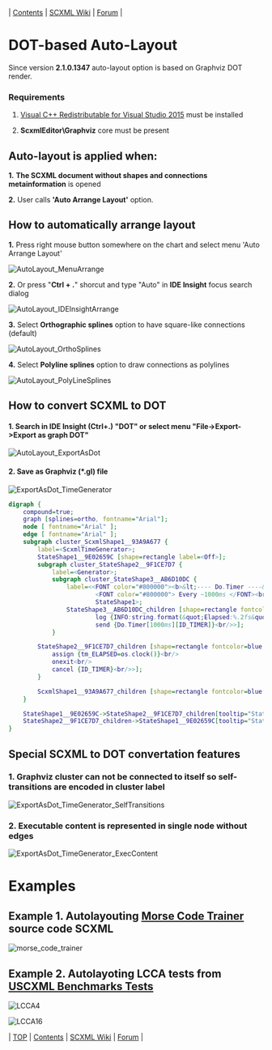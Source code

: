 <a name="top-anchor"/>

| [Contents](../README.md#table-of-contents) | [SCXML Wiki](https://alexzhornyak.github.io/SCXML-tutorial/) | [Forum](https://github.com/alexzhornyak/ScxmlEditor-Tutorial/discussions) |

# DOT-based Auto-Layout

Since version **2.1.0.1347** auto-layout option is based on Graphviz DOT render.

### Requirements
1. [Visual C++ Redistributable for Visual Studio 2015](https://www.microsoft.com/en-us/download/details.aspx?id=48145) must be installed

2. **ScxmlEditor\Graphviz** core must be present

## Auto-layout is applied when:
**1.** **The SCXML document without shapes and connections metainformation** is opened

**2.** User calls **'Auto Arrange Layout'** option.

## How to automatically arrange layout
**1.** Press right mouse button somewhere on the chart and select menu 'Auto Arrange Layout'

![AutoLayout_MenuArrange](../Images/AutoLayout_MenuArrange.png)

**2.** Or press "**Ctrl + .**" shorcut and type "Auto" in **IDE Insight** focus search dialog

![AutoLayout_IDEInsightArrange](../Images/AutoLayout_IDEInsightArrange.png)

**3.** Select **Orthographic splines** option to have square-like connections (default)

![AutoLayout_OrthoSplines](../Images/AutoLayout_OrthoSplines.png)

**4.** Select **Polyline splines** option to draw connections as polylines

![AutoLayout_PolyLineSplines](../Images/AutoLayout_PolyLineSplines.png)

## How to convert SCXML to DOT
#### 1. Search in IDE Insight (Ctrl+.) "DOT" or select menu "File->Export->Export as graph DOT"
![AutoLayout_ExportAsDot](../Images/AutoLayout_ExportAsDot.png)

#### 2. Save as Graphviz (\*.gl) file
![ExportAsDot_TimeGenerator](../Images/ExportAsDot_TimeGenerator.png)

```dot
digraph {
	compound=true;
	graph [splines=ortho, fontname="Arial"];
	node [ fontname="Arial" ];
	edge [ fontname="Arial" ];
	subgraph cluster_ScxmlShape1__93A9A677 {
		label=<ScxmlTimeGenerator>;
		StateShape1__9E02659C [shape=rectangle label=<Off>];
		subgraph cluster_StateShape2__9F1CE7D7 {
			label=<Generator>;
			subgraph cluster_StateShape3__AB6D10DC {
				label=<<FONT color="#800000"><b>&lt;---- Do.Timer ----&gt;</b></FONT><br/>
						<FONT color="#800000"> Every ~1000ms </FONT><br/><br/>
						StateShape1>;
				StateShape3__AB6D10DC_children [shape=rectangle fontcolor=blue label=<onentry<br/>
						log {INFO:string.format(&quot;Elapsed:%.2fs&quot;, os.clock() - tm_ELAPSED)}<br/>
						send {Do.Timer[1000ms][ID_TIMER]}<br/>>];
			}

		StateShape2__9F1CE7D7_children [shape=rectangle fontcolor=blue label=<onentry<br/>
			assign {tm_ELAPSED=os.clock()}<br/>
			onexit<br/>
			cancel {ID_TIMER}<br/>>];
		}

		ScxmlShape1__93A9A677_children [shape=rectangle fontcolor=blue label=<datamodel<br/>data {tm_ELAPSED=0}<br/>>];
	}

	StateShape1__9E02659C->StateShape2__9F1CE7D7_children[tooltip="StateMachineConnection1__A3834CB0",color="teal",lhead="cluster_StateShape2__9F1CE7D7",label=<<FONT color="#008080"><b>Start</b></FONT><br/>>]
	StateShape2__9F1CE7D7_children->StateShape1__9E02659C[tooltip="StateMachineConnection2__A61AC440",color="teal",ltail="cluster_StateShape2__9F1CE7D7",label=<<FONT color="#008080"><b>Stop</b></FONT><br/>>]
}
```

## Special SCXML to DOT convertation features

### 1. Graphviz cluster can not be connected to itself so self-transitions are encoded in cluster label
![ExportAsDot_TimeGenerator_SelfTransitions](../Images/ExportAsDot_TimeGenerator_SelfTransitions.png)

### 2. Executable content is represented in single node without edges
![ExportAsDot_TimeGenerator_ExecContent](../Images/ExportAsDot_TimeGenerator_ExecContent.png)

# Examples

## Example 1. Autolayouting [Morse Code Trainer](https://github.com/alexzhornyak/SCXML-tutorial/tree/master/Examples/Qt/Morse) source code SCXML
![morse_code_trainer](https://raw.githubusercontent.com/alexzhornyak/SCXML-tutorial/master/Images/morseNull.png)

## Example 2. Autolayoting LCCA tests from [USCXML Benchmarks Tests](https://github.com/tklab-tud/uscxml/blob/master/docs/BENCHMARKS.md)
![LCCA4](../Images/LCCA.4.png)

![LCCA16](../Images/LCCA.16.png)

| [TOP](#top-anchor) | [Contents](../README.md#table-of-contents) | [SCXML Wiki](https://alexzhornyak.github.io/SCXML-tutorial/) | [Forum](https://github.com/alexzhornyak/ScxmlEditor-Tutorial/discussions) |

